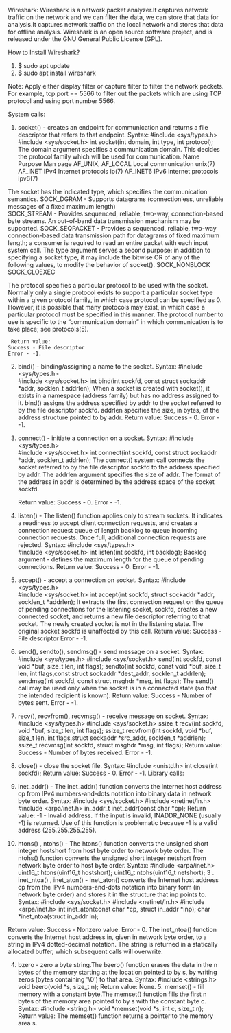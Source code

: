 Wireshark:
	Wireshark is a network packet analyzer.It captures network traffic on the network and we can filter the data, we can store that data for analysis.It captures network traffic on the local network and stores that data for offline analysis. Wireshark is an open source software project, and is released under the GNU General Public License (GPL).

How to Install Wireshark?
1) $ sudo apt update
2) $ sudo apt install wireshark

Note: Apply either display filter or capture filter to filter the network packets. For example, tcp.port == 5566 to filter out the packets which are using TCP protocol and using port number 5566.

System calls:
1. socket() - creates an endpoint for communication and returns a file descriptor that refers to that endpoint.
    Syntax:
    #include <sys/types.h> 
           #include <sys/socket.h>
           int socket(int domain, int type, int protocol);
The domain argument specifies a communication domain. This decides the protocol family which will be used for communication. 
       Name                                        Purpose                                  Man page
       AF_UNIX, AF_LOCAL                          Local communication                       unix(7)
       AF_INET                                    IPv4 Internet protocols           	    ip(7)
       AF_INET6                                   IPv6 Internet protocols                   ipv6(7)

The socket has the indicated type, which specifies the communication semantics.
          SOCK_DGRAM - Supports datagrams (connectionless, unreliable messages of a fixed maximum length)     
          SOCK_STREAM - Provides sequenced, reliable, two-way, connection-based byte streams.  An out-of-band data transmission mechanism may be supported.
          SOCK_SEQPACKET - Provides  a  sequenced,  reliable, two-way connection-based data transmission path for datagrams of fixed maximum length; a consumer is required to read an entire packet with each input system call.
The type argument serves a second purpose: in addition to specifying a socket type, it may include the bitwise OR of any of the following values, to modify the behavior of socket().
       SOCK_NONBLOCK
       SOCK_CLOEXEC

The  protocol specifies a particular protocol to be used with the socket.  Normally only a single protocol exists to support a particular socket type within a given protocol family, in which case protocol can be specified as 0.  However, it is possible that many protocols may exist, in which case a particular protocol must be specified in this manner.  The protocol number to use is specific to the “communication domain” in which communication is to take place; see protocols(5).

     Return value:
    Success - File descriptor
    Error - -1.

2. bind() - binding/assigning a name to the socket.
    Syntax:
    	   #include <sys/types.h>  
           #include <sys/socket.h>
           int bind(int sockfd, const struct sockaddr *addr, socklen_t addrlen);
When a socket is created with socket(), it exists in a namespace (address family) but has no address assigned to it.  bind() assigns the address specified by addr to the socket referred to by the file descriptor sockfd.  addrlen specifies the size, in bytes, of the address structure pointed to by addr. 
    Return value:
    Success - 0.
    Error - -1.

3. connect() - initiate a connection on a socket.
    Syntax:
              #include <sys/types.h>      
              #include <sys/socket.h>
              int connect(int sockfd, const struct sockaddr *addr, socklen_t addrlen);
The connect() system call connects the socket referred to by the file descriptor sockfd to the address specified by addr. The addrlen argument specifies the size of addr. The format of the address in addr is determined by the address space of the socket sockfd.
 

      Return value:
    Success - 0.
    Error - -1.

4. listen() - The listen() function applies only to stream sockets. It indicates a readiness to accept client connection requests, and creates a connection request queue of length backlog to queue incoming connection requests. Once full, additional connection requests are rejected.
    Syntax:
            #include <sys/types.h>       
            #include <sys/socket.h>
            int listen(int sockfd, int backlog);
Backlog argument - defines the maximum length for the queue of pending connections. 
     Return value:
    Success - 0.
    Error - -1.

5. accept() - accept a connection on socket.
    Syntax:
        #include <sys/types.h>        
           #include <sys/socket.h>
           int accept(int sockfd, struct sockaddr *addr, socklen_t *addrlen);
  It extracts the first connection request on the queue of pending connections for the listening socket, sockfd, creates a new connected socket, and returns a new file descriptor referring to that socket.  The newly created socket is not in the listening state. The original socket sockfd is unaffected by this call.
    Return value:
    Success - File descriptor
    Error - -1.

6. send(), sendto(), sendmsg() - send message on a socket.
    Syntax:
        #include <sys/types.h>
        #include <sys/socket.h>
        send(int sockfd, const void *buf, size_t len, int flags);
        sendto(int sockfd, const void *buf, size_t len, int flags,const struct sockaddr *dest_addr, socklen_t addrlen);
        sendmsg(int sockfd, const struct msghdr *msg, int flags);
The send() call may be used only when the socket is in a connected state (so that the intended recipient is known).
 Return value:
         Success - Number of bytes sent.
         Error - -1.

7. recv(), recvfrom(), recvmsg() - receive message on socket.
    Syntax:
     #include <sys/types.h>
            #include <sys/socket.h>
            ssize_t recv(int sockfd, void *buf, size_t len, int flags);
            ssize_t recvfrom(int sockfd, void *buf, size_t len, int flags,struct sockaddr *src_addr, socklen_t *addrlen);
            ssize_t recvmsg(int sockfd, struct msghdr *msg, int flags);
  Return value:
         Success - Number of bytes received.
         Error - -1.
8. close() - close the socket file.
    Syntax:
    #include <unistd.h>
           int close(int sockfd);
      Return value:
         Success - 0.
         Error - -1.
Library calls:

1. inet_addr() - The  inet_addr() function converts the Internet host address cp from IPv4 numbers-and-dots notation into binary data in network byte order. 
   Syntax:
               #include <sys/socket.h>
                #include <netinet/in.h>
               #include <arpa/inet.h>
            in_addr_t inet_addr(const char *cp);
    Return value:
           -1 - Invalid address. If the input is invalid, INADDR_NONE (usually -1) is returned. Use of this function is problematic because -1 is a valid address (255.255.255.255).

2. htons() , ntohs() - The htons() function converts the unsigned short integer hostshort from host byte order to network byte order. The ntohs() function converts the unsigned short integer netshort from network byte order to host byte order.
   Syntax:
        #include <arpa/inet.h>
                       uint16_t htons(uint16_t hostshort);
                       uint16_t ntohs(uint16_t netshort);
3 . inet_ntoa() , inet_aton() - inet_aton()  converts  the  Internet  host  address  cp  from  the  IPv4 numbers-and-dots notation into binary form (in network byte order) and stores it in the structure that inp points to.
    Syntax:
               #include <sys/socket.h>
                #include <netinet/in.h>
               #include <arpa/inet.h>
                                   int inet_aton(const char *cp, struct in_addr *inp);
                              char *inet_ntoa(struct in_addr in);


       
Return value: 
                    Success - Nonzero value.
                     Error - 0.
The inet_ntoa() function converts the Internet host address in, given in network byte order, to a string in IPv4 dotted-decimal notation. The string is returned in a statically allocated buffer, which subsequent calls will overwrite.

4. bzero - zero a byte string.The bzero() function erases the data in the n bytes of the memory starting at the location pointed to by s, by writing zeros (bytes containing '\0') to that area.
    Syntax:
           #include <strings.h>
           void bzero(void *s, size_t n);
    Return value:
        None.
   5. memset() - fill memory with a constant byte.The memset() function fills the first n bytes of the memory area pointed to by s with the constant byte c.
    Syntax:
           #include <string.h>
           void *memset(void *s, int c, size_t n);
    Return value:
                    The memset() function returns a pointer to the memory area s.
